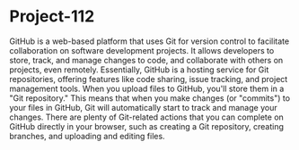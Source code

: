 # Project-112
GitHub is a web-based platform that uses Git for version control to facilitate collaboration on software development projects. It allows developers to store, track, and manage changes to code, and collaborate with others on projects, even remotely. Essentially, GitHub is a hosting service for Git repositories, offering features like code sharing, issue tracking, and project management tools. 
When you upload files to GitHub, you'll store them in a "Git repository." This means that when you make changes (or "commits") to your files in GitHub, Git will automatically start to track and manage your changes.
There are plenty of Git-related actions that you can complete on GitHub directly in your browser, such as creating a Git repository, creating branches, and uploading and editing files.
